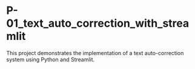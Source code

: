 # P-01_text_auto_correction_with_streamlit
This project demonstrates the implementation of a text auto-correction system using Python and Streamlit.
